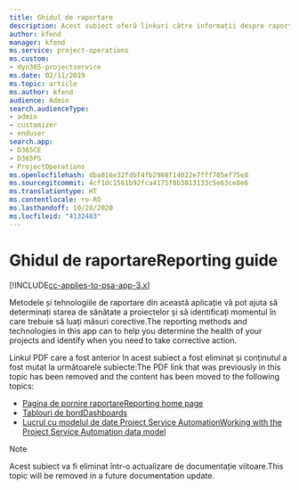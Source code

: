 ```yaml
---
title: Ghidul de raportare
description: Acest subiect oferă linkuri către informații despre raportare.
author: kfend
manager: kfend
ms.service: project-operations
ms.custom:
- dyn365-projectservice
ms.date: 02/11/2019
ms.topic: article
ms.author: kfend
audience: Admin
search.audienceType:
- admin
- customizer
- enduser
search.app:
- D365CE
- D365PS
- ProjectOperations
ms.openlocfilehash: dba816e32fdbf4fb2988f14022e7fff705ef75e8
ms.sourcegitcommit: 4cf1dc1561b92fca4175f0b3813133c5e63ce8e6
ms.translationtype: HT
ms.contentlocale: ro-RO
ms.lasthandoff: 10/28/2020
ms.locfileid: "4132483"
---
```

# <a name="reporting-guide"></a><span data-ttu-id="02bb4-103">Ghidul de raportare</span><span class="sxs-lookup"><span data-stu-id="02bb4-103">Reporting guide</span></span>

[!INCLUDE[cc-applies-to-psa-app-3.x](../../includes/cc-applies-to-psa-app-3x.md)]

<span data-ttu-id="02bb4-104">Metodele și tehnologiile de raportare din această aplicație vă pot ajuta să determinați starea de sănătate a proiectelor și să identificați momentul în care trebuie să luați măsuri corective.</span><span class="sxs-lookup"><span data-stu-id="02bb4-104">The reporting methods and technologies in this app can to help you determine the health of your projects and identify when you need to take corrective action.</span></span> 

<span data-ttu-id="02bb4-105">Linkul PDF care a fost anterior în acest subiect a fost eliminat și conținutul a fost mutat la următoarele subiecte:</span><span class="sxs-lookup"><span data-stu-id="02bb4-105">The PDF link that was previously in this topic has been removed and the content has been moved to the following topics:</span></span>

- [<span data-ttu-id="02bb4-106">Pagina de pornire raportare</span><span class="sxs-lookup"><span data-stu-id="02bb4-106">Reporting home page</span></span>](../reports-reporting-dynamics-365-project-service.md)
- [<span data-ttu-id="02bb4-107">Tablouri de bord</span><span class="sxs-lookup"><span data-stu-id="02bb4-107">Dashboards</span></span>](../reports-dashboards.md)
- [<span data-ttu-id="02bb4-108">Lucrul cu modelul de date Project Service Automation</span><span class="sxs-lookup"><span data-stu-id="02bb4-108">Working with the Project Service Automation data model</span></span>](../reports-working-project-service-data-model.md)

> [!NOTE]
> <span data-ttu-id="02bb4-109">Acest subiect va fi eliminat într-o actualizare de documentație viitoare.</span><span class="sxs-lookup"><span data-stu-id="02bb4-109">This topic will be removed in a future documentation update.</span></span> 
